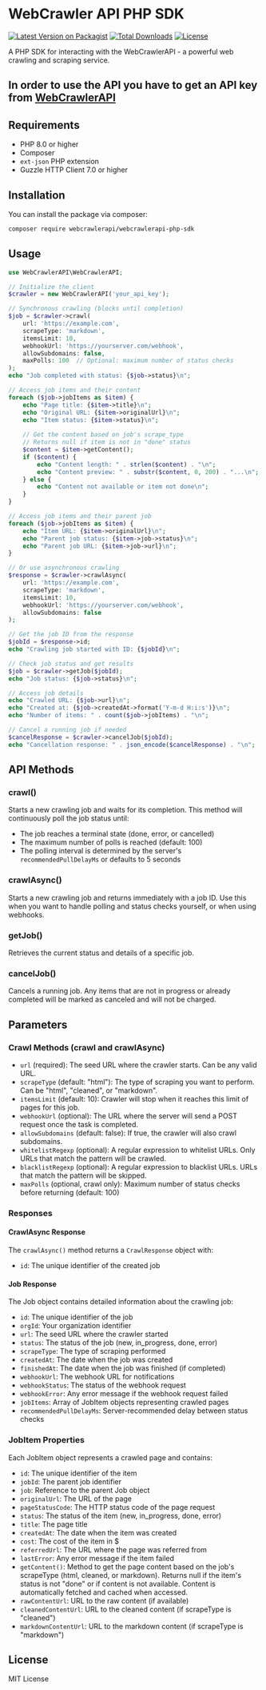 # WebCrawler API PHP SDK

[![Latest Version on Packagist](https://img.shields.io/packagist/v/webcrawlerapi/webcrawlerapi-php-sdk.svg?style=flat-square)](https://packagist.org/packages/webcrawlerapi/webcrawlerapi-php-sdk)
[![Total Downloads](https://img.shields.io/packagist/dt/webcrawlerapi/webcrawlerapi-php-sdk.svg?style=flat-square)](https://packagist.org/packages/webcrawlerapi/webcrawlerapi-php-sdk)
[![License](https://img.shields.io/packagist/l/webcrawlerapi/webcrawlerapi-php-sdk.svg?style=flat-square)](https://packagist.org/packages/webcrawlerapi/webcrawlerapi-php-sdk)

A PHP SDK for interacting with the WebCrawlerAPI - a powerful web crawling and scraping service.

## In order to use the API you have to get an API key from [WebCrawlerAPI](https://dash.webcrawlerapi.com/access)

## Requirements

- PHP 8.0 or higher
- Composer
- `ext-json` PHP extension
- Guzzle HTTP Client 7.0 or higher

## Installation

You can install the package via composer:

```bash
composer require webcrawlerapi/webcrawlerapi-php-sdk
```

## Usage

```php
use WebCrawlerAPI\WebCrawlerAPI;

// Initialize the client
$crawler = new WebCrawlerAPI('your_api_key');

// Synchronous crawling (blocks until completion)
$job = $crawler->crawl(
    url: 'https://example.com',
    scrapeType: 'markdown',
    itemsLimit: 10,
    webhookUrl: 'https://yourserver.com/webhook',
    allowSubdomains: false,
    maxPolls: 100  // Optional: maximum number of status checks
);
echo "Job completed with status: {$job->status}\n";

// Access job items and their content
foreach ($job->jobItems as $item) {
    echo "Page title: {$item->title}\n";
    echo "Original URL: {$item->originalUrl}\n";
    echo "Item status: {$item->status}\n";
    
    // Get the content based on job's scrape_type
    // Returns null if item is not in "done" status
    $content = $item->getContent();
    if ($content) {
        echo "Content length: " . strlen($content) . "\n";
        echo "Content preview: " . substr($content, 0, 200) . "...\n";
    } else {
        echo "Content not available or item not done\n";
    }
}

// Access job items and their parent job
foreach ($job->jobItems as $item) {
    echo "Item URL: {$item->originalUrl}\n";
    echo "Parent job status: {$item->job->status}\n";
    echo "Parent job URL: {$item->job->url}\n";
}

// Or use asynchronous crawling
$response = $crawler->crawlAsync(
    url: 'https://example.com',
    scrapeType: 'markdown',
    itemsLimit: 10,
    webhookUrl: 'https://yourserver.com/webhook',
    allowSubdomains: false
);

// Get the job ID from the response
$jobId = $response->id;
echo "Crawling job started with ID: {$jobId}\n";

// Check job status and get results
$job = $crawler->getJob($jobId);
echo "Job status: {$job->status}\n";

// Access job details
echo "Crawled URL: {$job->url}\n";
echo "Created at: {$job->createdAt->format('Y-m-d H:i:s')}\n";
echo "Number of items: " . count($job->jobItems) . "\n";

// Cancel a running job if needed
$cancelResponse = $crawler->cancelJob($jobId);
echo "Cancellation response: " . json_encode($cancelResponse) . "\n";
```

## API Methods

### crawl()
Starts a new crawling job and waits for its completion. This method will continuously poll the job status until:
- The job reaches a terminal state (done, error, or cancelled)
- The maximum number of polls is reached (default: 100)
- The polling interval is determined by the server's `recommendedPullDelayMs` or defaults to 5 seconds

### crawlAsync()
Starts a new crawling job and returns immediately with a job ID. Use this when you want to handle polling and status checks yourself, or when using webhooks.

### getJob()
Retrieves the current status and details of a specific job.

### cancelJob()
Cancels a running job. Any items that are not in progress or already completed will be marked as canceled and will not be charged.

## Parameters

### Crawl Methods (crawl and crawlAsync)
- `url` (required): The seed URL where the crawler starts. Can be any valid URL.
- `scrapeType` (default: "html"): The type of scraping you want to perform. Can be "html", "cleaned", or "markdown".
- `itemsLimit` (default: 10): Crawler will stop when it reaches this limit of pages for this job.
- `webhookUrl` (optional): The URL where the server will send a POST request once the task is completed.
- `allowSubdomains` (default: false): If true, the crawler will also crawl subdomains.
- `whitelistRegexp` (optional): A regular expression to whitelist URLs. Only URLs that match the pattern will be crawled.
- `blacklistRegexp` (optional): A regular expression to blacklist URLs. URLs that match the pattern will be skipped.
- `maxPolls` (optional, crawl only): Maximum number of status checks before returning (default: 100)

### Responses

#### CrawlAsync Response
The `crawlAsync()` method returns a `CrawlResponse` object with:
- `id`: The unique identifier of the created job

#### Job Response
The Job object contains detailed information about the crawling job:

- `id`: The unique identifier of the job
- `orgId`: Your organization identifier
- `url`: The seed URL where the crawler started
- `status`: The status of the job (new, in_progress, done, error)
- `scrapeType`: The type of scraping performed
- `createdAt`: The date when the job was created
- `finishedAt`: The date when the job was finished (if completed)
- `webhookUrl`: The webhook URL for notifications
- `webhookStatus`: The status of the webhook request
- `webhookError`: Any error message if the webhook request failed
- `jobItems`: Array of JobItem objects representing crawled pages
- `recommendedPullDelayMs`: Server-recommended delay between status checks

### JobItem Properties

Each JobItem object represents a crawled page and contains:

- `id`: The unique identifier of the item
- `jobId`: The parent job identifier
- `job`: Reference to the parent Job object
- `originalUrl`: The URL of the page
- `pageStatusCode`: The HTTP status code of the page request
- `status`: The status of the item (new, in_progress, done, error)
- `title`: The page title
- `createdAt`: The date when the item was created
- `cost`: The cost of the item in $
- `referredUrl`: The URL where the page was referred from
- `lastError`: Any error message if the item failed
- `getContent()`: Method to get the page content based on the job's scrapeType (html, cleaned, or markdown). Returns null if the item's status is not "done" or if content is not available. Content is automatically fetched and cached when accessed.
- `rawContentUrl`: URL to the raw content (if available)
- `cleanedContentUrl`: URL to the cleaned content (if scrapeType is "cleaned")
- `markdownContentUrl`: URL to the markdown content (if scrapeType is "markdown")

## License

MIT License